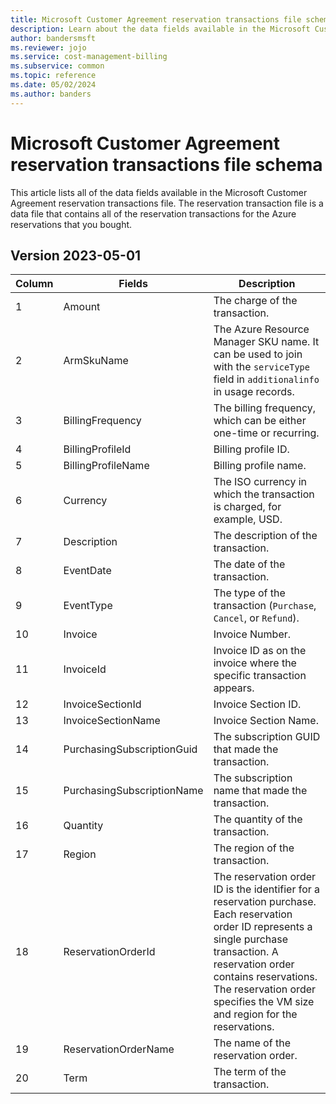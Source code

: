 ```yaml
---
title: Microsoft Customer Agreement reservation transactions file schema
description: Learn about the data fields available in the Microsoft Customer Agreement reservation transactions file.
author: bandersmsft
ms.reviewer: jojo
ms.service: cost-management-billing
ms.subservice: common
ms.topic: reference
ms.date: 05/02/2024
ms.author: banders
---
```


# Microsoft Customer Agreement reservation transactions file schema

This article lists all of the data fields available in the Microsoft Customer Agreement reservation transactions file. The reservation transaction file is a data file that contains all of the reservation transactions for the Azure reservations that you bought.

## Version 2023-05-01

|Column|Fields|Description|
|---|------|------|
| 1 |Amount|The charge of the transaction.|
| 2 |ArmSkuName|The Azure Resource Manager SKU name. It can be used to join with the `serviceType` field in `additionalinfo` in usage records.|
| 3 |BillingFrequency|The billing frequency, which can be either one-time or recurring.|
| 4 |BillingProfileId|Billing profile ID.|
| 5 |BillingProfileName|Billing profile name.|
| 6 |Currency|The ISO currency in which the transaction is charged, for example, USD.|
| 7 |Description|The description of the transaction.|
| 8 |EventDate|The date of the transaction.|
| 9 |EventType|The type of the transaction (`Purchase`, `Cancel`, or `Refund`).|
| 10 |Invoice|Invoice Number.|
| 11 |InvoiceId|Invoice ID as on the invoice where the specific transaction appears.|
| 12 |InvoiceSectionId|Invoice Section ID.|
| 13 |InvoiceSectionName|Invoice Section Name.|
| 14 |PurchasingSubscriptionGuid|The subscription GUID that made the transaction.|
| 15 |PurchasingSubscriptionName|The subscription name that made the transaction.|
| 16 |Quantity|The quantity of the transaction.|
| 17 |Region|The region of the transaction.|
| 18 |ReservationOrderId|The reservation order ID is the identifier for a reservation purchase. Each reservation order ID represents a single purchase transaction. A reservation order contains reservations. The reservation order specifies the VM size and region for the reservations.|
| 19 |ReservationOrderName|The name of the reservation order.|
| 20 |Term|The term of the transaction.|